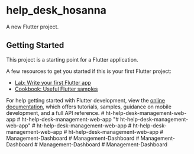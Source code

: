 # help_desk_hosanna

A new Flutter project.

## Getting Started

This project is a starting point for a Flutter application.

A few resources to get you started if this is your first Flutter project:

- [Lab: Write your first Flutter app](https://docs.flutter.dev/get-started/codelab)
- [Cookbook: Useful Flutter samples](https://docs.flutter.dev/cookbook)

For help getting started with Flutter development, view the
[online documentation](https://docs.flutter.dev/), which offers tutorials,
samples, guidance on mobile development, and a full API reference.
#   h t - h e l p - d e s k - m a n a g e m e n t - w e b - a p p  
 #   h t - h e l p - d e s k - m a n a g e m e n t - w e b - a p p  
 "# ht-help-desk-management-web-app" 
#   h t - h e l p - d e s k - m a n a g e m e n t - w e b - a p p  
 #   h t - h e l p - d e s k - m a n a g e m e n t - w e b - a p p  
 #   h t - h e l p - d e s k - m a n a g e m e n t - w e b - a p p  
 #   M a n a g e m e n t - D a s h b o a r d  
 #   M a n a g e m e n t - D a s h b o a r d  
 #   M a n a g e m e n t - D a s h b o a r d  
 #   M a n a g e m e n t - D a s h b o a r d  
 #   M a n a g e m e n t - D a s h b o a r d  
 